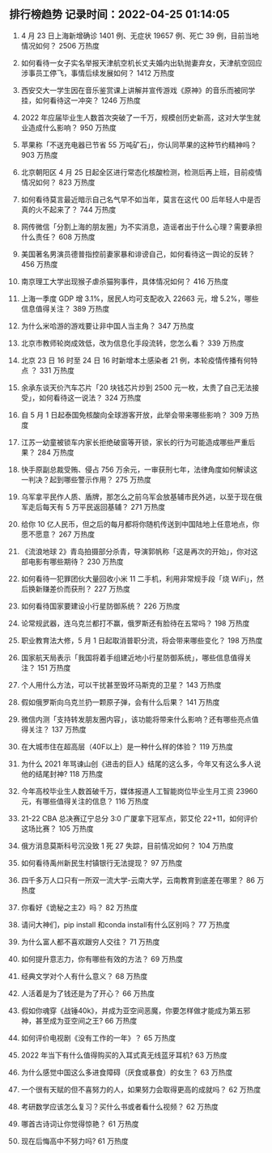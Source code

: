 
## 排行榜趋势 记录时间：2022-04-25 01:14:05
  
  1. 4 月 23 日上海新增确诊 1401 例、无症状 19657 例、死亡 39 例，目前当地情况如何？ 2506 万热度
    
  2. 如何看待一女子实名举报天津航空机长丈夫婚内出轨抛妻弃女，天津航空回应涉事员工停飞，事情后续发展如何？ 1412 万热度
    
  3. 西安交大一学生因在音乐鉴赏课上讲解并宣传游戏《原神》的音乐而被同学挂，如何看待这一冲突？ 1246 万热度
    
  4. 2022 年应届毕业生人数首次突破了一千万，规模创历史新高，这对大学生就业造成什么影响？ 950 万热度
    
  5. 苹果称「不送充电器已节省 55 万吨矿石」，你认同苹果的这种节约精神吗？ 903 万热度
    
  6. 北京朝阳区 4 月 25 日起全区进行常态化核酸检测，检测后再上班，目前疫情情况如何？ 823 万热度
    
  7. 如何看待莫言最近暗示自己名气早不如当年，莫言在这代 00 后年轻人中是否真的火不起来了？ 744 万热度
    
  8. 网传微信「分割上海的朋友圈」为不实消息，造谣者出于什么心理？需要承担什么责任？ 608 万热度
    
  9. 美国著名男演员德普指控前妻家暴和诽谤自己，如何看待这一舆论的反转？ 456 万热度
    
  10. 南京理工大学出现猴子虐杀猫狗事件，具体情况如何？ 416 万热度
    
  11. 上海一季度 GDP 增 3.1%，居民人均可支配收入 22663 元，增 5.2%，哪些信息值得关注？ 389 万热度
    
  12. 为什么米哈游的游戏要让非中国人当主角？ 347 万热度
    
  13. 北京市教师轮岗成效低，改为信息化手段流转，您怎么看？ 339 万热度
    
  14. 北京 23 日 16 时至 24 日 16 时新增本土感染者 21 例，本轮疫情传播有何特点 ？ 331 万热度
    
  15. 余承东谈天价汽车芯片「20 块钱芯片炒到 2500 元一枚，太贵了自己无法接受」，如何看待这一说法？ 324 万热度
    
  16. 自 5 月 1 日起泰国免核酸向全球游客开放，此举会带来哪些影响？ 309 万热度
    
  17. 江苏一幼童被锁车内家长拒绝破窗等开锁，家长的行为可能造成哪些严重后果？ 284 万热度
    
  18. 快手原副总裁受贿、侵占 756 万余元，一审获刑七年，法律角度如何解读这一判决？起到哪些警示作用？ 275 万热度
    
  19. 乌军拿平民作人质、盾牌，那怎么之前乌军会放基辅市民外逃，以至于现在俄军走后每天有 5 万平民返回基辅？ 271 万热度
    
  20. 给你 10 亿人民币，但之后的每月都将你随机传送到中国陆地上任意地点，你愿不愿意？ 267 万热度
    
  21. 《流浪地球 2》青岛拍摄部分杀青，导演郭帆称「这是再次的开始」，你对这部电影有哪些期待？ 230 万热度
    
  22. 如何看待一犯罪团伙大量回收小米 11 二手机，利用非常规手段「烧 WiFi」，然后换新赚差价而获刑？ 227 万热度
    
  23. 如何看待国家要建设小行星防御系统？ 226 万热度
    
  24. 论常规武器，连乌克兰都打不赢，俄罗斯还有脸待在五常吗？ 198 万热度
    
  25. 职业教育法大修，5 月 1 日起取消普职分流，将会带来哪些变化？ 198 万热度
    
  26. 国家航天局表示「我国将着手组建近地小行星防御系统」，哪些信息值得关注？ 151 万热度
    
  27. 个人用什么方法，可以干扰甚至毁坏马斯克的卫星？ 143 万热度
    
  28. 假如俄罗斯向乌克兰扔一颗原子弹，会有什么后果？ 141 万热度
    
  29. 微信内测「支持转发朋友圈内容」，该功能将带来什么影响？还有哪些亮点值得关注？ 137 万热度
    
  30. 在大城市住在超高层（40F以上）是一种什么样的体验？ 119 万热度
    
  31. 为什么 2021 年骂谏山创《进击的巨人》结尾的这么多，今年又有这么多人说他的结尾封神? 118 万热度
    
  32. 今年高校毕业生人数首破千万，媒体报道人工智能岗位毕业生月工资 23960 元，有哪些值得关注的信息？ 116 万热度
    
  33. 21-22 CBA 总决赛辽宁总分 3:0 广厦拿下冠军点，郭艾伦 22+11，如何评价这场比赛？ 105 万热度
    
  34. 俄方消息莫斯科号沉没致 1 死 27 失踪，目前情况如何？ 104 万热度
    
  35. 如何看待禹州新民生村镇银行无法提现？ 97 万热度
    
  36. 四千多万人口只有一所双一流大学-云南大学，云南教育到底差在哪里？ 86 万热度
    
  37. 你看好《诡秘之主2》吗？ 82 万热度
    
  38. 请问大神们，pip install 和conda install有什么区别吗？ 77 万热度
    
  39. 为什么富人都不喜欢跟穷人交往？ 71 万热度
    
  40. 如何提升意志力，你有哪些有效的方法？ 69 万热度
    
  41. 经典文学对个人有什么意义？ 68 万热度
    
  42. 人活着是为了钱还是为了开心？ 66 万热度
    
  43. 假如你魂穿《战锤40k》，并成为亚空间恶魔，你要怎样做才能成为第五邪神，甚至成为亚空间之王? 66 万热度
    
  44. 如何评价电视剧《没有工作的一年》？ 65 万热度
    
  45. 2022 年当下有什么值得购买的入耳式真无线蓝牙耳机? 63 万热度
    
  46. 为什么感觉中国这么多进食障碍（厌食或暴食）的女生？ 63 万热度
    
  47. 一个很有天赋的但不喜努力的人，如果努力会取得更高的成就吗？ 62 万热度
    
  48. 考研数学应该怎么复习？买什么书或者看什么视频？ 62 万热度
    
  49. 哪首古诗词让你觉得惊艳？ 61 万热度
    
  50. 现在后悔高中不努力吗? 61 万热度
    